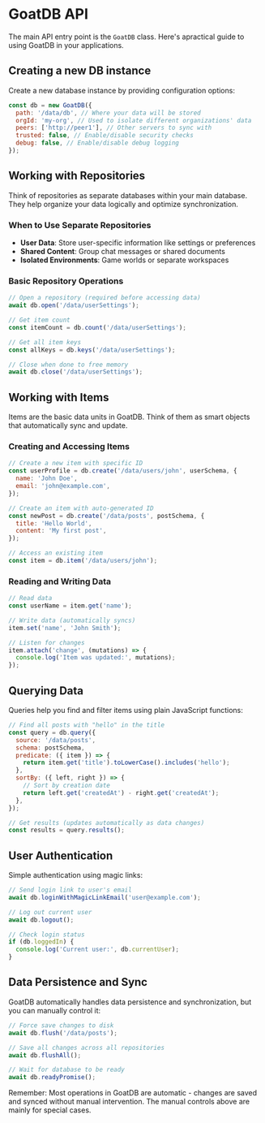 # GoatDB API

The main API entry point is the `GoatDB` class. Here's apractical guide to using
GoatDB in your applications.

## Creating a new DB instance

Create a new database instance by providing configuration options:

```javascript
const db = new GoatDB({
  path: '/data/db', // Where your data will be stored
  orgId: 'my-org', // Used to isolate different organizations' data
  peers: ['http://peer1'], // Other servers to sync with
  trusted: false, // Enable/disable security checks
  debug: false, // Enable/disable debug logging
});
```

## Working with Repositories

Think of repositories as separate databases within your main database. They help
organize your data logically and optimize synchronization.

### When to Use Separate Repositories

- **User Data**: Store user-specific information like settings or preferences
- **Shared Content**: Group chat messages or shared documents
- **Isolated Environments**: Game worlds or separate workspaces

### Basic Repository Operations

```javascript
// Open a repository (required before accessing data)
await db.open('/data/userSettings');

// Get item count
const itemCount = db.count('/data/userSettings');

// Get all item keys
const allKeys = db.keys('/data/userSettings');

// Close when done to free memory
await db.close('/data/userSettings');
```

## Working with Items

Items are the basic data units in GoatDB. Think of them as smart objects that
automatically sync and update.

### Creating and Accessing Items

```javascript
// Create a new item with specific ID
const userProfile = db.create('/data/users/john', userSchema, {
  name: 'John Doe',
  email: 'john@example.com',
});

// Create an item with auto-generated ID
const newPost = db.create('/data/posts', postSchema, {
  title: 'Hello World',
  content: 'My first post',
});

// Access an existing item
const item = db.item('/data/users/john');
```

### Reading and Writing Data

```javascript
// Read data
const userName = item.get('name');

// Write data (automatically syncs)
item.set('name', 'John Smith');

// Listen for changes
item.attach('change', (mutations) => {
  console.log('Item was updated:', mutations);
});
```

## Querying Data

Queries help you find and filter items using plain JavaScript functions:

```javascript
// Find all posts with "hello" in the title
const query = db.query({
  source: '/data/posts',
  schema: postSchema,
  predicate: ({ item }) => {
    return item.get('title').toLowerCase().includes('hello');
  },
  sortBy: ({ left, right }) => {
    // Sort by creation date
    return left.get('createdAt') - right.get('createdAt');
  },
});

// Get results (updates automatically as data changes)
const results = query.results();
```

## User Authentication

Simple authentication using magic links:

```javascript
// Send login link to user's email
await db.loginWithMagicLinkEmail('user@example.com');

// Log out current user
await db.logout();

// Check login status
if (db.loggedIn) {
  console.log('Current user:', db.currentUser);
}
```

## Data Persistence and Sync

GoatDB automatically handles data persistence and synchronization, but you can
manually control it:

```javascript
// Force save changes to disk
await db.flush('/data/posts');

// Save all changes across all repositories
await db.flushAll();

// Wait for database to be ready
await db.readyPromise();
```

Remember: Most operations in GoatDB are automatic - changes are saved and synced
without manual intervention. The manual controls above are mainly for special
cases.
